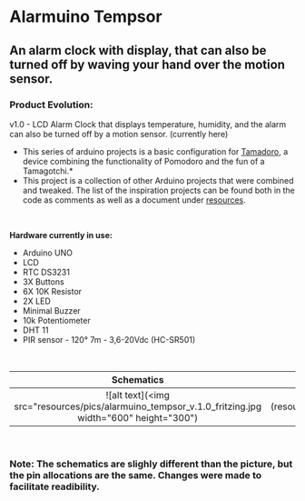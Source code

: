 # Alarmuino Tempsor

## An alarm clock with display, that can also be turned off by waving your hand over the motion sensor. 

### Product Evolution:
v1.0 - LCD Alarm Clock that displays temperature, humidity, and the alarm can also be turned off by a motion sensor. (currently here)
&nbsp;
&nbsp;

* This series of arduino projects is a basic configuration for [Tamadoro](https://github.com/synthline/Tamadoro), a device combining the functionality of Pomodoro and the fun of a Tamagotchi.*
&nbsp;
* This project is a collection of other Arduino projects that were combined and tweaked. The list of the inspiration projects can be found both in the code as comments as well as a document under [resources](/resources).

&nbsp;
&nbsp;

**Hardware currently in use:**
* Arduino UNO
* LCD
* RTC DS3231
* 3X Buttons
* 6X 10K Resistor
* 2X LED
* Minimal Buzzer
* 10k Potentiometer
* DHT 11
* PIR sensor - 120° 7m - 3,6-20Vdc (HC-SR501)

&nbsp;
&nbsp;

Schematics                                                                                 |  Picture
:-----------------------------------------------------------------------------------------:|:------------------------------------------------------:
![alt text](<img src="resources/pics/alarmuino_tempsor_v.1.0_fritzing.jpg width="600" height="300")  |  ![alt text](resources/pics/alarmuino_tempsor_v.1.0_pic.jpg" width="600" height="300">)

&nbsp;

### Note: The schematics are slighly different than the picture, but the pin allocations are the same. Changes were made to facilitate readibility.

